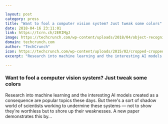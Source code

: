```yaml
---

layout: post
category: press
title: "Want to fool a computer vision system? Just tweak some colors"
date: 2018-04-16 23:11:01
link: https://tcrn.ch/2ERIMgJ
image: https://techcrunch.com/wp-content/uploads/2018/04/object-recognition-color.png?w=711
domain: techcrunch.com
author: "TechCrunch"
icon: https://techcrunch.com/wp-content/uploads/2015/02/cropped-cropped-favicon-gradient.png?w=180
excerpt: "Research into machine learning and the interesting AI models created as a consequence are popular topics these days. But there's a sort of shadow world of scientists working to undermine these systems — not to show they're worthless but to shore up their weaknesses. A new paper demonstrates this by…"

---
```


### Want to fool a computer vision system? Just tweak some colors

Research into machine learning and the interesting AI models created as a consequence are popular topics these days. But there's a sort of shadow world of scientists working to undermine these systems — not to show they're worthless but to shore up their weaknesses. A new paper demonstrates this by…